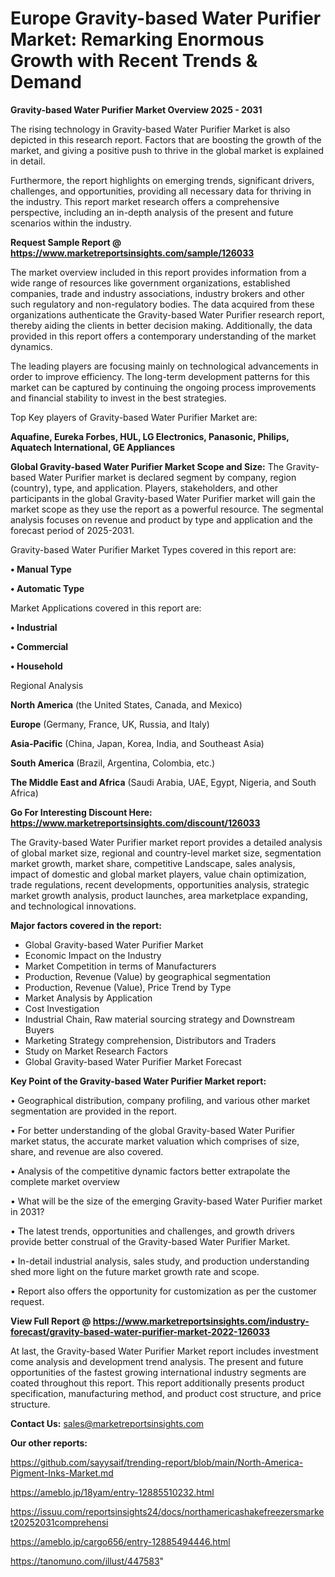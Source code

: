 # Europe Gravity-based Water Purifier Market: Remarking Enormous Growth with Recent Trends & Demand

<Strong> Gravity-based Water Purifier Market Overview 2025 - 2031</strong>

The rising technology in Gravity-based Water Purifier Market is also depicted in this research report. Factors that are boosting the growth of the market, and giving a positive push to thrive in the global market is explained in detail.

Furthermore, the report highlights on emerging trends, significant drivers, challenges, and opportunities, providing all necessary data for thriving in the industry. This report market research offers a comprehensive perspective, including an in-depth analysis of the present and future scenarios within the industry.

<strong>Request Sample Report @ <a href=https://www.marketreportsinsights.com/sample/126033>https://www.marketreportsinsights.com/sample/126033</a></strong>

The market overview included in this report provides information from a wide range of resources like government organizations, established companies, trade and industry associations, industry brokers and other such regulatory and non-regulatory bodies. The data acquired from these organizations authenticate the Gravity-based Water Purifier research report, thereby aiding the clients in better decision making. Additionally, the data provided in this report offers a contemporary understanding of the market dynamics.

The leading players are focusing mainly on technological advancements in order to improve efficiency. The long-term development patterns for this market can be captured by continuing the ongoing process improvements and financial stability to invest in the best strategies.

Top Key players of Gravity-based Water Purifier Market are:

<strong>Aquafine, Eureka Forbes, HUL, LG Electronics, Panasonic, Philips, Aquatech International, GE Appliances</strong>

<strong><b>Global Gravity-based Water Purifier Market Scope and Size:</b></strong>
The Gravity-based Water Purifier market is declared segment by company, region (country), type, and application. Players, stakeholders, and other participants in the global Gravity-based Water Purifier market will gain the market scope as they use the report as a powerful resource. The segmental analysis focuses on revenue and product by type and application and the forecast period of 2025-2031.

Gravity-based Water Purifier Market Types covered in this report are:

<strong>• Manual Type

• Automatic Type</strong>

Market Applications covered in this report are:

<strong>• Industrial

• Commercial

• Household</strong> 

Regional Analysis

<strong>North America</strong> (the United States, Canada, and Mexico)

<strong>Europe</strong> (Germany, France, UK, Russia, and Italy)

<strong>Asia-Pacific</strong> (China, Japan, Korea, India, and Southeast Asia)

<strong>South America</strong> (Brazil, Argentina, Colombia, etc.)

<strong>The Middle East and Africa</strong> (Saudi Arabia, UAE, Egypt, Nigeria, and South Africa)

<strong>Go For Interesting Discount Here: <a href=https://www.marketreportsinsights.com/discount/126033>https://www.marketreportsinsights.com/discount/126033</a></strong>

The Gravity-based Water Purifier market report provides a detailed analysis of global market size, regional and country-level market size, segmentation market growth, market share, competitive Landscape, sales analysis, impact of domestic and global market players, value chain optimization, trade regulations, recent developments, opportunities analysis, strategic market growth analysis, product launches, area marketplace expanding, and technological innovations.

<strong><b>Major factors covered in the report:</b></strong>
<ul>
  <li>Global Gravity-based Water Purifier Market </li>
  <li>Economic Impact on the Industry</li>
  <li>Market Competition in terms of Manufacturers</li>
  <li>Production, Revenue (Value) by geographical segmentation</li>
  <li>Production, Revenue (Value), Price Trend by Type</li>
  <li>Market Analysis by Application</li>
  <li>Cost Investigation</li>
  <li>Industrial Chain, Raw material sourcing strategy and Downstream Buyers</li>
  <li>Marketing Strategy comprehension, Distributors and Traders</li>
  <li>Study on Market Research Factors</li>
  <li>Global Gravity-based Water Purifier Market Forecast</li>
</ul>

<strong><b>Key Point of the Gravity-based Water Purifier Market report:</b></strong>

• Geographical distribution, company profiling, and various other market segmentation are provided in the report.

• For better understanding of the global Gravity-based Water Purifier market status, the accurate market valuation which comprises of size, share, and revenue are also covered.

• Analysis of the competitive dynamic factors better extrapolate the complete market overview

• What will be the size of the emerging Gravity-based Water Purifier market in 2031?

• The latest trends, opportunities and challenges, and growth drivers provide better construal of the Gravity-based Water Purifier Market.

• In-detail industrial analysis, sales study, and production understanding shed more light on the future market growth rate and scope.

• Report also offers the opportunity for customization as per the customer request.

<strong><b>View Full Report @ <a href=https://www.marketreportsinsights.com/industry-forecast/gravity-based-water-purifier-market-2022-126033>https://www.marketreportsinsights.com/industry-forecast/gravity-based-water-purifier-market-2022-126033</a></b></strong>


At last, the Gravity-based Water Purifier Market report includes investment come analysis and development trend analysis. The present and future opportunities of the fastest growing international industry segments are coated throughout this report. This report additionally presents product specification, manufacturing method, and product cost structure, and price structure.

<strong>Contact Us:</strong>
sales@marketreportsinsights.com

<strong>Our other reports:</strong>

<a href=https://github.com/sayysaif/trending-report/blob/main/North-America-Pigment-Inks-Market.md>https://github.com/sayysaif/trending-report/blob/main/North-America-Pigment-Inks-Market.md</a>

<a href=https://ameblo.jp/18yam/entry-12885510232.html>https://ameblo.jp/18yam/entry-12885510232.html</a>

<a href=https://issuu.com/reportsinsights24/docs/northamericashakefreezersmarket20252031comprehensi>https://issuu.com/reportsinsights24/docs/northamericashakefreezersmarket20252031comprehensi</a>

<a href=https://ameblo.jp/cargo656/entry-12885494446.html>https://ameblo.jp/cargo656/entry-12885494446.html</a>

<a href=https://tanomuno.com/illust/447583>https://tanomuno.com/illust/447583</a>"
